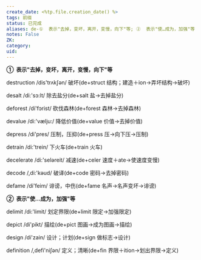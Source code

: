 ```yaml
---
create_date: <%tp.file.creation_date() %>
tags: 前缀
status: 已完成 
aliases: de-①  表示"去掉，变坏，离开，变慢，向下"等; ②  表示"使…成为，加强"等
notes: False
ZK: 
category: 
uid: 
---
```


**①  表示"去掉，变坏，离开，变慢，向下"等**

destruction /dis'trʌkʃən/ 破坏(de+struct 结构；建造＋ion→弄坏结构→破坏)

desalt /di:'sɔ:lt/ 除去盐分(de+salt 盐→去掉盐分)

deforest /di'fɔrist/ 砍伐森林(de+forest 森林→去掉森林)

devalue /di:'vælju:/ 降低价值(de+value 价值→去掉价值)

depress /di'pres/ 压制，压抑(de+press 压→向下压→压制)

detrain /di:'trein/ 下火车(de+train 火车)

decelerate /di:'seləreit/ 减速(de+celer 速度＋ate→使速度变慢)

decode /,di:'kəud/ 破译(de+code 密码→去掉密码)

defame /di'feim/ 诽谤，中伤(de+fame 名声→名声变坏→诽谤)

**②  表示"使…成为，加强"等**

delimit /di:'limit/ 划定界限(de+limit 限定→加强限定)

depict /di'pikt/ 描绘(de+pict 图画→成为图画→描绘)

design /di'zain/ 设计；计划(de+sign 做标志→设计)

definition /,defi'niʃən/ 定义；清晰(de+fin 界限＋ition→划出界限→定义)
